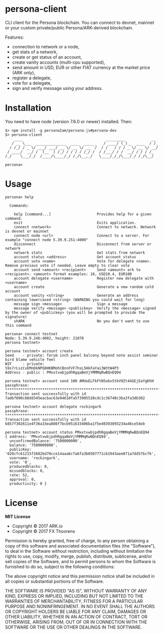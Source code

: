 <!-- ![ARK Client](https://i.imgur.com/Sj3s29m.jpg) -->

# persona-client
CLI client for the Persona blockchain.
You can connect to devnet, mainnet or your custom private/public Persona/ARK-derived blockchain.

Features:
- connection to network or a node,
- get stats of a network,
- create or get status of an account,
- create vanity accounts (multi-cpu supported),
- send amount in USD, EUR or other FIAT currency at the market price (ARK only),
- register a delegate,
- vote for a delegate,
- sign and verify message using your address.

# Installation
You need to have node (version 7.6.0 or newer) installed. Then:
```
$> npm install -g personaIam/persona-js#persona-dev
$> persona-client
    ____                                      _________            __
   / __ \___  ______________  ____  ____ _   / ____/ (_)__  ____  / /_
  / /_/ / _ \/ ___/ ___/ __ \/ __ \/ __ `/  / /   / / / _ \/ __ \/ __/
 / ____/  __/ /  (__  ) /_/ / / / / /_/ /  / /___/ / /  __/ / / / /_
/_/    \___/_/  /____/\____/_/ /_/\__,_/   \____/_/_/\___/_/ /_/\__/

persona>
```

# Usage
```
persona> help

  Commands:

    help [command...]                     Provides help for a given command.
    exit                                  Exits application.
    connect <network>                     Connect to network. Network is devnet or mainnet
    connect node <url>                    Connect to a server. For example "connect node 5.39.9.251:4000"
    disconnect                            Disconnect from server or network
    network stats                         Get stats from network
    account status <address>              Get account status
    account vote <name>                   Vote for delegate <name>. Remove previous vote if needed. Leave empty to clear vote
    account send <amount> <recipient>     Send <amount> ark to <recipient>. <amount> format examples: 10, USD10.4, EUR100
    account delegate <username>           Register new delegate with <username>
    account create                        Generate a new random cold account
    account vanity <string>               Generate an address containing lowercased <string> (WARNING you could wait for long)
    message sign <message>                Sign a message
    message verify <message> <publickey>  Verify the <message> signed by the owner of <publickey> (you will be prompted to provide the signature)
    shARK                                 No you don't want to use this command
```



```
persona> connect testnet
Node: 5.39.9.246:4002, height: 21078
persona testnet>
```

```
persona testnet> account create
Seed    - private: forum inch panel balcony beyond note assist seminar bird blame vehicle feel
WIF     - private: S9s7rLszCxEMnDkNPQ8HKBMohCBnnFVF7hsL5HkFaYai3W3tW4P3
Address - public : PMxxtvwbjpdhRgqaBeVjYMMMqRwBQnEQ94
```

```
persona testnet> account send 100 AMUeELFkFtN5obvStkV9Zt44GEjEaYgKhH
passphrase: ************************************************************************
Transaction sent successfully with id 7adbf890c88dd345eacbac63e94610fa5f3905528cdc1c36740c3ba3fa3db302
```

```
persona testnet> account delegate rockingark
passphrase: **************************************************************************
Transaction sent successfully with id b857f302611e4f36a33ea886f7bcb951633406ba1f5e40393893234a46ce54eb
```

```
persona testnet> account status PMxxtvwbjpdhRgqaBeVjYMMMqRwBQnEQ94
{ address: 'PMxxtvwbjpdhRgqaBeVjYMMMqRwBQnEQ94',
  unconfirmedBalance: '7500000000',
  balance: '7500000000',
  publicKey: '020cfc61215f2682bd70cce14aaa6cfa6fa3b0507771cb1943aee071a7dd57bcf6',
  username: 'rockingark',
  vote: '0',
  producedblocks: 0,
  missedblocks: 0,
  rate: 52,
  approval: 0,
  productivity: 0 }
```

# License

**MIT License**

- Copyright © 2017 ARK.io
- Copyright © 2017 FX Thoorens

Permission is hereby granted, free of charge, to any person obtaining a copy of this software and associated documentation files (the "Software"), to deal in the Software without restriction, including without limitation the rights to use, copy, modify, merge, publish, distribute, sublicense, and/or sell copies of the Software, and to permit persons to whom the Software is furnished to do so, subject to the following conditions:

The above copyright notice and this permission notice shall be included in all copies or substantial portions of the Software.

THE SOFTWARE IS PROVIDED "AS IS", WITHOUT WARRANTY OF ANY KIND, EXPRESS OR IMPLIED, INCLUDING BUT NOT LIMITED TO THE WARRANTIES OF MERCHANTABILITY, FITNESS FOR A PARTICULAR PURPOSE AND NONINFRINGEMENT. IN NO EVENT SHALL THE AUTHORS OR COPYRIGHT HOLDERS BE LIABLE FOR ANY CLAIM, DAMAGES OR OTHER LIABILITY, WHETHER IN AN ACTION OF CONTRACT, TORT OR OTHERWISE, ARISING FROM, OUT OF OR IN CONNECTION WITH THE SOFTWARE OR THE USE OR OTHER DEALINGS IN THE SOFTWARE.
